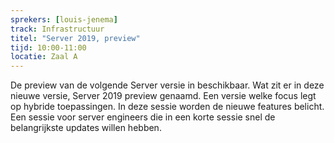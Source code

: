 ```yaml
---
sprekers: [louis-jenema]
track: Infrastructuur 
titel: "Server 2019, preview"
tijd: 10:00-11:00
locatie: Zaal A
---
```

De preview van de volgende Server versie in beschikbaar.
Wat zit er in deze nieuwe versie, Server 2019 preview genaamd. Een versie
welke focus legt op hybride toepassingen. In deze sessie worden de nieuwe
features belicht. Een sessie voor server engineers die in een korte sessie
snel de belangrijkste updates willen hebben.
